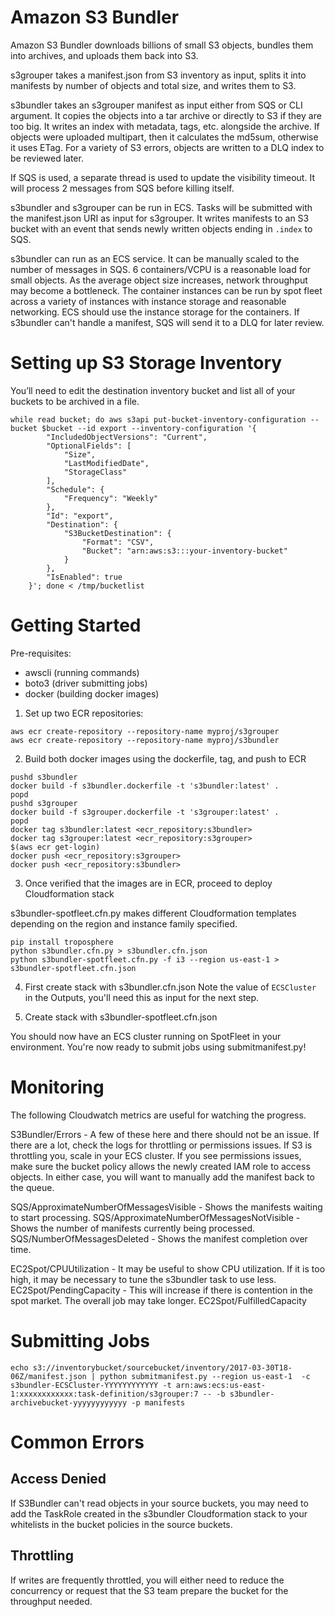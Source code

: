 # Amazon S3 Bundler
Amazon S3 Bundler downloads billions of small S3 objects, bundles them into archives, and uploads them back into S3.

s3grouper takes a manifest.json from S3 inventory as input, splits it into manifests by number of objects and total size, and writes them to S3.

s3bundler takes an s3grouper manifest as input either from SQS or CLI argument. It copies the objects into a tar archive or directly to S3 if they are too big. It writes an index with metadata, tags, etc. alongside the archive. If objects were uploaded multipart, then it calculates the md5sum, otherwise it uses ETag. For a variety of S3 errors, objects are written to a DLQ index to be reviewed later.

If SQS is used, a separate thread is used to update the visibility timeout. It will process 2 messages from SQS before killing itself.

s3bundler and s3grouper can be run in ECS. Tasks will be submitted with the manifest.json URI as input for s3grouper. It writes manifests to an S3 bucket with an event that sends newly written objects ending in `.index` to SQS.

s3bundler can run as an ECS service. It can be manually scaled to the number of messages in SQS. 6 containers/VCPU is a reasonable load for small objects. As the average object size increases, network throughput may become a bottleneck. The container instances can be run by spot fleet across a variety of instances with instance storage and reasonable networking. ECS should use the instance storage for the containers. If s3bundler can't handle a manifest, SQS will send it to a DLQ for later review.

# Setting up S3 Storage Inventory
You’ll need to edit the destination inventory bucket and list all of your buckets to be archived in a file.

```
while read bucket; do aws s3api put-bucket-inventory-configuration --bucket $bucket --id export --inventory-configuration '{
        "IncludedObjectVersions": "Current",
        "OptionalFields": [
            "Size",
            "LastModifiedDate",
            "StorageClass"
        ],
        "Schedule": {
            "Frequency": "Weekly"
        },
        "Id": "export",
        "Destination": {
            "S3BucketDestination": {
                "Format": "CSV",
                "Bucket": "arn:aws:s3:::your-inventory-bucket"
            }
        },
        "IsEnabled": true
    }'; done < /tmp/bucketlist
```

# Getting Started

Pre-requisites:
* awscli (running commands)
* boto3 (driver submitting jobs)
* docker (building docker images)

1) Set up two ECR repositories:
```
aws ecr create-repository --repository-name myproj/s3grouper
aws ecr create-repository --repository-name myproj/s3bundler
```

2) Build both docker images using the dockerfile, tag, and push to ECR

```
pushd s3bundler
docker build -f s3bundler.dockerfile -t 's3bundler:latest' .
popd
pushd s3grouper
docker build -f s3grouper.dockerfile -t 's3grouper:latest' .
popd
docker tag s3bundler:latest <ecr_repository:s3bundler>
docker tag s3grouper:latest <ecr_repository:s3grouper>
$(aws ecr get-login)
docker push <ecr_repository:s3grouper>
docker push <ecr_repository:s3bundler>
```

3) Once verified that the images are in ECR, proceed to deploy Cloudformation stack

s3bundler-spotfleet.cfn.py makes different Cloudformation templates depending on the region and instance family specified.

```
pip install troposphere
python s3bundler.cfn.py > s3bundler.cfn.json
python s3bundler-spotfleet.cfn.py -f i3 --region us-east-1 > s3bundler-spotfleet.cfn.json
```

4) First create stack with s3bundler.cfn.json
Note the value of `ECSCluster` in the Outputs, you'll need this as input for the next step.

5) Create stack with s3bundler-spotfleet.cfn.json

You should now have an ECS cluster running on SpotFleet in your environment.
You're now ready to submit jobs using submitmanifest.py!

# Monitoring
The following Cloudwatch metrics are useful for watching the progress.

S3Bundler/Errors - A few of these here and there should not be an issue. If there are a lot, check the logs for throttling or permissions issues. If S3 is throttling you, scale in your ECS cluster. If you see permissions issues, make sure the bucket policy allows the newly created IAM role to access objects. In either case, you will want to manually add the manifest back to the queue.

SQS/ApproximateNumberOfMessagesVisible - Shows the manifests waiting to start processing.
SQS/ApproximateNumberOfMessagesNotVisible - Shows the number of manifests currently being processed.
SQS/NumberOfMessagesDeleted - Shows the manifest completion over time.

EC2Spot/CPUUtilization - It may be useful to show CPU utilization. If it is too high, it may be necessary to tune the s3bundler task to use less.
EC2Spot/PendingCapacity - This will increase if there is contention in the spot market. The overall job may take longer.
EC2Spot/FulfilledCapacity

# Submitting Jobs

`echo s3://inventorybucket/sourcebucket/inventory/2017-03-30T18-06Z/manifest.json | python submitmanifest.py --region us-east-1  -c s3bundler-ECSCluster-YYYYYYYYYYYY -t arn:aws:ecs:us-east-1:xxxxxxxxxxxx:task-definition/s3grouper:7 -- -b s3bundler-archivebucket-yyyyyyyyyyyy -p manifests`

# Common Errors
## Access Denied
If S3Bundler can't read objects in your source buckets, you may need to add the TaskRole created in the s3bundler Cloudformation stack to your whitelists in the bucket policies in the source buckets.

## Throttling
If writes are frequently throttled, you will either need to reduce the concurrency or request that the S3 team prepare the bucket for the throughput needed.
